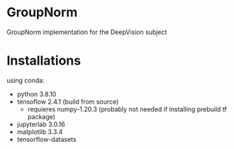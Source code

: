 # GroupNorm
GroupNorm implementation for the DeepVision subject

# Installations

using conda:
- python 3.8.10
- tensoflow 2.4.1 (build from source)
	- requieres numpy-1.20.3 (probably not needed if installing prebuild tf package)
- jupyterlab 3.0.16
- matplotlib 3.3.4
- tensorflow-datasets
